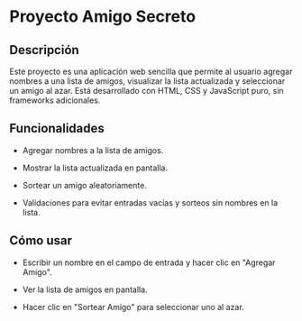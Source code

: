 # Proyecto Amigo Secreto

## Descripción

Este proyecto es una aplicación web sencilla que permite al usuario agregar nombres a una lista de amigos, visualizar la lista actualizada y seleccionar un amigo al azar. Está desarrollado con HTML, CSS y JavaScript puro, sin frameworks adicionales.

## Funcionalidades

- Agregar nombres a la lista de amigos.

- Mostrar la lista actualizada en pantalla.

- Sortear un amigo aleatoriamente.

- Validaciones para evitar entradas vacías y sorteos sin nombres en la lista.

## Cómo usar

- Escribir un nombre en el campo de entrada y hacer clic en "Agregar Amigo".

- Ver la lista de amigos en pantalla.

- Hacer clic en "Sortear Amigo" para seleccionar uno al azar.

